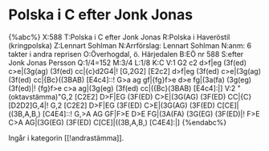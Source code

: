 # Polska i C efter Jonk Jonas

{%abc%}
X:588
T:Polska i C efter Jonk Jonas
R:Polska i Haveröstil (kringpolska)
Z:Lennart Sohlman
N:Arrförslag: Lennart Sohlman
N:anm: 6 takter i andra reprisen
O:Överhogdal, ö. Härjedalen
B:EÖ nr 588
S:efter Jonk Jonas Persson 
Q:1/4=152
M:3/4
L:1/8
K:C
V:1
G2 c2 d>f|eg (3f(ed) c>e|(3g(ag) (3f(ed) cc|{c}d2G4|!
[G,2G2] [E2c2] d>f|eg (3f(ed) c>e|(3g(ag) (3f(ed) cc|{Bc}((3BAB) [E4c4]::!
G>a ag gf|{fg}f>e d>e fg|(3a(fa) (3g(eg) (3f(ed)|!
{fg}f>e c>a ag|(3g(eg) (3f(ed) cc|({Bc}(3BAB) [E4c4]:|]
V:2
"(oktavstämma)"G,2 [C2E2] D>F|EG (3F(ED) C>E|(3G(AG) (3F(ED) CC|{C}[D2D2]G,4|!
G,2 [C2E2] D>F|EG (3F(ED) C>E|(3G(AG) (3F(ED) C[CE]|((3B,A,B,) [C4E4]::!
G,>A AG GF|F>E D>E FG|(3A(FA) (3G(EG) (3F(ED)|!
F>E C>A AG|(3G(EG) (3F(ED) C[CE]|((3B,A,B,) [C4E4]:|]
{%endabc%}

Ingår i kategorin [[!andrastämma]].

